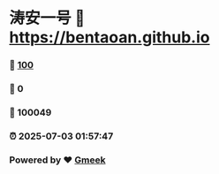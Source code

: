 # 涛安一号 :link: https://bentaoan.github.io 
### :page_facing_up: [100](https://bentaoan.github.io/tag.html) 
### :speech_balloon: 0 
### :hibiscus: 100049 
### :alarm_clock: 2025-07-03 01:57:47 
### Powered by :heart: [Gmeek](https://github.com/Meekdai/Gmeek)
